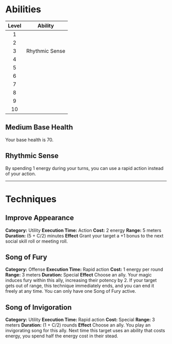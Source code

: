 # Abilities
| Level | Ability        |
| :---: | -------------- |
|   1   |                |
|   2   |                |
|   3   | Rhythmic Sense |
|   4   |                |
|   5   |                |
|   6   |                |
|   7   |                |
|   8   |                |
|   9   |                |
|  10   |                |
## Medium Base Health
Your base health is 70.

## Rhythmic Sense
By spending 1 energy during your turns, you can use a rapid action instead of your action. 


---
# Techniques
## Improve Appearance
**Category:** Utility
**Execution Time:** Action
**Cost:** 2 energy
**Range:** 5 meters
**Duration:** (5 + C/2) minutes
**Effect**
	Grant your target a +1 bonus to the next social skill roll or meeting roll. 

## Song of Fury
**Category:** Offense
**Execution Time:** Rapid action
**Cost:** 1 energy per round
**Range:** 3 meters
**Duration:** Special
**Effect**
	Choose an ally. Your magic induces fury within this ally, increasing their potency by 2. 
	If your target gets out of range, this technique immediately ends, and you can end it freely at any time.
	You can only have one Song of Fury active.

## Song of Invigoration
**Category:** Utility
**Execution Time:** Rapid action 
**Cost:** Special
**Range:** 3 meters
**Duration:** (1 + C/2) rounds
**Effect**
	Choose an ally. You play an invigorating song for this ally. Next time this target uses an ability that costs energy, you spend half the energy cost in their stead.
